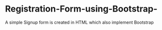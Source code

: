 # Registration-Form-using-Bootstrap-
A simple Signup form is created in HTML which also implement Bootstrap
